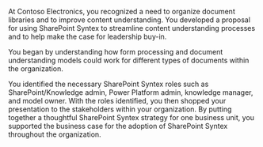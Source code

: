 At Contoso Electronics, you recognized a need to organize document libraries and to improve content understanding. You developed a proposal for using SharePoint Syntex to streamline content understanding processes and to help make the case for leadership buy-in.

You began by understanding how form processing and document understanding models could work for different types of documents within the organization.

You identified the necessary SharePoint Syntex roles such as SharePoint/Knowledge admin, Power Platform admin, knowledge manager, and model owner. With the roles identified, you then shopped your presentation to the stakeholders within your organization. By putting together a thoughtful SharePoint Syntex strategy for one business unit, you supported the business case for the adoption of SharePoint Syntex throughout the organization.
